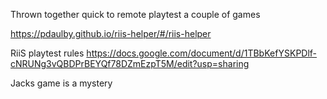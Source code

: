 Thrown together quick to remote playtest a couple of games

https://pdaulby.github.io/riis-helper/#/riis-helper

RiiS playtest rules https://docs.google.com/document/d/1TBbKefYSKPDlf-cNRUNg3vQBDPrBEYQf78DZmEzpT5M/edit?usp=sharing

Jacks game is a mystery
